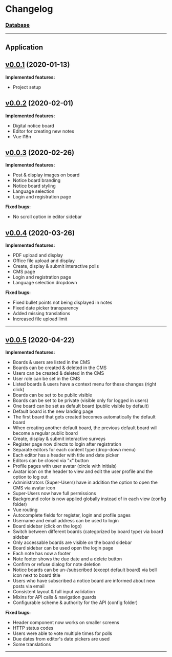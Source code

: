 # Changelog

### [Database](https://hub.docker.com/r/tvsjsdock/midnightboard-db/tags)

---

## Application

<!--- Version of the docker image with hyperlink and date --->
## [v0.0.1](https://hub.docker.com/r/tvsjsdock/midnightboard-app/tags) (2020-01-13)

<!--- List of implemented features --->
**Implemented features:**
- Project setup

<!--- Version of the docker image with hyperlink and date --->
## [v0.0.2](https://hub.docker.com/r/tvsjsdock/midnightboard-app/tags) (2020-02-01)

<!--- List of implemented features --->
**Implemented features:**
- Digital notice board
- Editor for creating new notes
- Vue I18n

<!--- Version of the docker image with hyperlink and date --->
## [v0.0.3](https://hub.docker.com/r/tvsjsdock/midnightboard-app/tags) (2020-02-26)

<!--- List of implemented features --->
**Implemented features:**
- Post & display images on board
- Notice board branding
- Notice board styling
- Language selection
- Login and registration page

<!--- List of fixed bugs --->
**Fixed bugs:**
- No scroll option in editor sidebar

<!--- Version of the docker image with hyperlink and date --->
## [v0.0.4](https://hub.docker.com/r/tvsjsdock/midnightboard-app/tags) (2020-03-26)

<!--- List of implemented features --->
**Implemented features:**
- PDF upload and display
- Office file upload and display
- Create, display & submit interactive polls
- CMS page
- Login and registration page
- Language selection dropdown

<!--- List of fixed bugs --->
**Fixed bugs:**
- Fixed bullet points not being displayed in notes
- Fixed date picker transparency
- Added missing translations
- Increased file upload limit
---

<!--- Version of the docker image with hyperlink and date --->
## [v0.0.5](https://hub.docker.com/r/tvsjsdock/midnightboard-app/tags) (2020-04-22)

<!--- List of implemented features --->
**Implemented features:**
- Boards & users are listed in the CMS
- Boards can be created & deleted in the CMS
- Users can be created & deleted in the CMS
- User role can be set in the CMS
- Listed boards & users have a context menu for these changes (right click)
- Boards can be set to be public visible
- Boards can be set to be private (visible only for logged in users)
- One board can be set as default board (public visible by default)
- Default board is the new landing page
- The first board that gets created becomes automatically the default board
- When creating another default board, the previous default board will become a regular public board
- Create, display & submit interactive surveys
- Register page now directs to login after registration
- Separate editors for each content type (drop-down menu)
- Each editor has a header with title and date picker
- Editors can be closed via "x" button
- Profile pages with user avatar (circle with initials)
- Avatar icon on the header to view and edit the user profile and the option to log out
- Administrators (Super-Users) have in addition the option to open the CMS via avatar icon
- Super-Users now have full permissions
- Background color is now applied globally instead of in each view (config folder)
- Vue routing
- Autocomplete fields for register, login and profile pages
- Username and email address can be used to login
- Board sidebar (click on the logo)
- Switch between different boards (categorized by board type) via board sidebar
- Only accessable boards are visible on the board sidebar
- Board sidebar can be used open the login page
- Each note has now a footer
- Note footer shows the due date and a delete button
- Confirm or refuse dialog for note deletion
- Notice boards can be un-/subscribed (except default board) via bell icon next to board title
- Users who have subscribed a notice board are informed about new posts via email
- Consistent layout & full input validation
- Mixins for API calls & navigation guards
- Configurable scheme & authority for the API (config folder)

<!--- List of fixed bugs --->
**Fixed bugs:**
- Header component now works on smaller screens
- HTTP status codes
- Users were able to vote multiple times for polls
- Due dates from editor's date pickers are used
- Some translations
---
